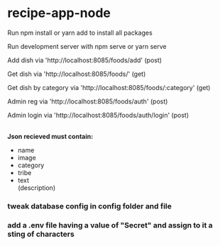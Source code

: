 # recipe-app-node

<p>Run npm install or yarn add to install all packages</p>
<p>Run development server with npm serve or yarn serve</p>
<p>Add dish via 'http://localhost:8085/foods/add' (post)</p>
<p>Get dish via 'http://localhost:8085/foods/' (get)</p>
<p>Get dish by category via 'http://localhost:8085/foods/:category' (get)</p>
<p>Admin reg via 'http://localhost:8085/foods/auth' (post)</p>
<p>Admin login via 'http://localhost:8085/foods/auth/login' (post)</p>

<br />
<strong>Json recieved must contain:</strong>
<ul>
  <li>name</li>
  <li>image</li>
  <li>category</li>
  <li>tribe</li>
  <li>text </li>(description)
</ul>

### tweak database config in config folder and file

### add a .env file having a value of "Secret" and assign to it a sting of characters

